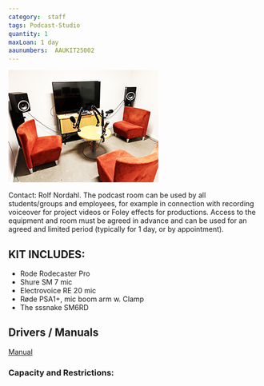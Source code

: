 ```yaml
---
category:  staff
tags: Podcast-Studio
quantity: 1
maxLoan: 1 day
aaunumbers:  AAUKIT25002
---
```

![Pod Cast Kit](/assets/images/equip/podcast.png)

Contact: Rolf Nordahl. The podcast room can be used by all students/groups and employees, for example in connection with recording voiceover for project videos or Foley effects for productions. Access to the equipment and room must be agreed in advance and can be used for an agreed and limited period (typically for 1 day, or by appointment).
## KIT INCLUDES:
-  Rode Rodecaster Pro 
-  Shure SM 7 mic 
-  Electrovoice RE 20  mic 
-  Røde PSA1+, mic boom arm w. Clamp 
-  The sssnake SM6RD

## Drivers / Manuals
[Manual](https://www.samsung.com/dk/support/model/SM-S911BLGGEUB/)



### Capacity and Restrictions:
